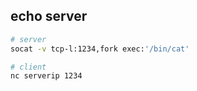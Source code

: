 

## echo server

```bash
# server
socat -v tcp-l:1234,fork exec:'/bin/cat'

# client
nc serverip 1234
```
